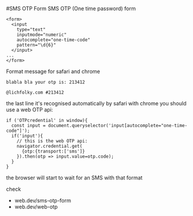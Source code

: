 #SMS OTP Form
SMS OTP (One time password) form
```
<form>
  <input
    type="text"
    inputmode="numeric"
    autocomplete="one-time-code"
    pattern="\d{6}"
  </input>
...
</form>
```

Format message for safari and chrome
```
blabla bla your otp is: 213412

@lichfolky.com #213412
```
the last line it's recognised automatically by safari
with chrome you should use a web OTP api:

```
if ('OTPcredential' in window){
  const input = document.queryselector('input[autocomplete="one-time-code"]');
  if('input'){
    // this is the web OTP api:
    navigator.credential.get(
      {otp:{transport:['sms']}
    }).then(otp => input.value=otp.code);
  }
}
```
the browser will start to wait for an SMS with that format

check
- web.dev/sms-otp-form
- web.dev/web-otp
